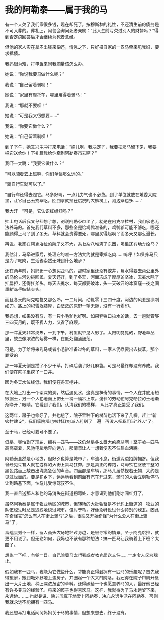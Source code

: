 # 我的阿勒泰——属于我的马

有一个人欠了我们家很多钱，现在却死了。按穆斯林的礼性，不还清生前的债务是不可入葬的。葬礼上，阿訇会询问死者亲属：“此人生前亏欠过别人的财物吗？”得到否定的回答后才会继续为死者念经。

但他的家人实在拿不出钱来偿还，情急之下，只好把自家的一匹马牵来见我妈，要求抵债。

我妈很为难，打电话来同我商量该怎么办。

她说：“你说我要马做什么呢？”

我说：“自己留着骑呗！”

她说：“家里有摩托车，哪里用得着骑马！”

我说：“那就不要呗！”

她说：“可是我又很想要……”

我说：“你要它做什么？”

她说：“自己留着骑呗！”

到了下午，她又兴冲冲打来电话：“娟儿啊，我决定了，我要把那马留下来，我要把它送给你！下礼拜我给你牵到阿勒泰市去啊？”

我吓一大跳：“我要它做什么？”

“可以骑着去上班啊，你们单位那么远的。”

“骑自行车就可以了。”

“自行车还得去蹬它。马多好啊，一点儿力气也不必费。到了单位就放在地委大院里，让它自己去找草吃。回到家就拴在后院的大柳树上，河边草也多……”

我大汗：“可是，它认识红绿灯吗？”

挂上电话后我又仔细想了想，别说阿勒泰巿里了，就是在阿克哈拉村，我们家也无法养马的。首先我们草料不多，那些全是给鸡鸭准备的，鸡鸭都可能不够吃，哪还能顾得上马？到了冬天，草料就会贵得要死，哪里买得起啊？而冬天又那么漫长。

再说，我家在阿克哈拉的院子又不大，杂七杂八堆满了东西，哪里还有地方拴马？

我估计，马牵进家后，处理它的唯一方法大约就是宰掉吃肉……呜呼！如果养马只是为了吃肉，生活该索然无味到什么地步？

还在两年前，妈妈还一心想买匹马的。那时家里还没有挖井，用水得要去两公里外的乌伦古河边挑回家。夏天还好，到了冬天，河面冻成了厚厚的坚冰，去挑水除了扛扁担，还得扛斧头。每天去挑水，每天都要破冰，头一天破开的冰窟窿一夜之间重新冻得结结实实。

而且冬天的阿克哈拉又那么冷，一二月间，动辄零下三四十度。河边的风更是凛冽如刀。路上的积雪及膝厚，白茫茫的原野一望无际，没有一行脚印。

我妈想，如果没有马，有一只小毛驴也好啊。如果套牲口拉水的话，去一趟就管够三四天用的，既不费人力，又省了麻烦。

那一年夏天非常炎热，一到下午，村里就不见人影了。太阳明晃晃的，野地草丛里，蚊虫像浓浓的烟雾一样，在低处翻涌鼓荡。

可是，为了给将来的马或者小毛驴准备过冬的草料，一家人仍然要出去拔草，那个罪受的！

那一年夏天倒是攒了不少干草，打碎后装了好几麻袋。可是马最终却没有养成。我们便在院子里挖了一口井。

因为冬天水位线低，我们便在冬天挖井。

在大地上打出一个深深的洞，然后遇见水，这真是神奇的事情。一个人在井底用短锹掘土，另一个人在地面上把土一桶一桶吊上来。漫长的劳动使阿克哈拉的土地渐渐睁开了眼睛。它看到了我们，认清我们的模样， 从此才真正接受了我们。

这两年，房子也修好了，井也挖了，院子里种下的树苗也活下来了几棵。赶上“新农村建设”，我们家院墙也被村政府派人粉刷了一遍，再没人把我们当“外人”了。

至于马，已经可要可不要了。

但是，哪怕到了现在，拥有一匹马——这仍然是多么巨大的愿望啊！至于被一匹马高高载着，风驰电掣地奔向远方，那情景让人一想到便忍不住热血沸腾。

阿勒泰虽然是小地方，但好歹也算是城市了，车流不息，街道两边招牌拥挤。但我曾经见过有人就在这样的大街上策马狂奔。那是真正的奔跑，马蹄铁在坚硬平整的黑色路面上敲击出清脆急促的声音。四面都是车辆，那马儿居然视若无物，大约是见过世面的。要是在乡下，远远地看到前面有汽车开过来，骑马的人会立刻勒停马让到路基下面，怕马儿受惊驾驭不住。

我一直目送那人和他的马消失在街道拐弯处，才意识到他们刚才闯红灯了。

虽然阿勒泰是属于牧业地区的城市，但转场的大批牲畜是不允许上街道的，牧业的队伍经过时总是远远地绕过城市。但对于马，好像没听说过什么特别的规定。因此在奇怪完“怎么有人在街上骑马”之后，很快又开始奇怪“为什么没人在街上骑马”了。

富蕴县则不一样，有人高头大马地经过身边，是极寻常的情景。至于阿克哈拉，就更不用说了。但无论如何，我妈也不该有那种想法：搞一匹马让我骑着上下班？太酷了。

想象一下吧：有朝一日，自己骑着马去行署或者教育局送文件……一定令人叹为观止。

假如我有一匹马，我能为它做些什么，才能真正得到拥有一匹马的乐趣呢？首先我得搬家，搬到城郊野地上盖房子，并圈起一个大大的院落。我还得在院子四周开垦出一大片土地，种上深浓茂密的草料。还得嫁给一个也愿意养马的人，最好他已经有许多养马的经验了。将来的孩子也得喜欢马。这样，我就得为了马永远留下来，永远地。……也就是说，除非我真正地爱上阿勒泰，决心永远生活在阿勒泰，否则我就永远不能拥有一匹马。

我还想再打电话问问妈妈关于马的事情，但想来想去，终于没有。
